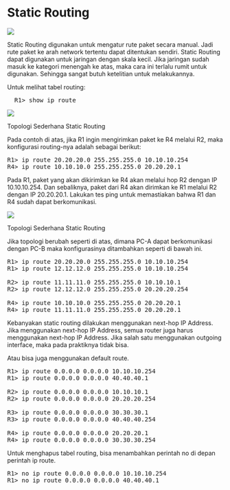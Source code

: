 # Static Routing

<img align="center" src="https://drive.google.com/uc?export=view&id=1vms8RtzOU9uErq34RE_5bbSuxn5RfUnQ">

Static Routing digunakan untuk mengatur rute paket secara manual. Jadi rute paket ke arah network tertentu dapat ditentukan sendiri. Static Routing dapat digunakan untuk jaringan dengan skala kecil. Jika jaringan sudah masuk ke kategori menengah ke atas, maka cara ini terlalu rumit untuk digunakan. Sehingga sangat butuh ketelitian untuk melakukannya.

Untuk melihat tabel routing:

<pre>
  R1> show ip route
</pre>

<img align="center" src="https://drive.google.com/uc?export=view&id=1vBhPIGdX2ZreWNtBeQF-kzfJ6fvUdBc1">

Topologi Sederhana Static Routing

Pada contoh di atas, jika R1 ingin mengirimkan paket ke R4 melalui R2, maka konfigurasi routing-nya adalah sebagai berikut:

<pre>
R1> ip route 20.20.20.0 255.255.255.0 10.10.10.254
R4> ip route 10.10.10.0 255.255.255.0 20.20.20.1 
</pre>

Pada R1, paket yang akan dikirimkan ke R4 akan melalui hop R2 dengan IP 10.10.10.254. Dan sebaliknya, paket dari R4 akan dirimkan ke R1 melalui R2 dengan IP 20.20.20.1. Lakukan tes ping untuk memastiakan bahwa R1 dan R4 sudah dapat berkomunikasi.

<img align="center" src="https://drive.google.com/uc?export=view&id=1pn2kanBNXO2zavwYwplMe7iF8iMjuQU5">

Topologi Sederhana Static Routing

Jika topologi berubah seperti di atas, dimana PC-A dapat berkomunikasi dengan PC-B maka konfigurasinya ditambahkan seperti di bawah ini.

<pre>
R1> ip route 20.20.20.0 255.255.255.0 10.10.10.254 
R1> ip route 12.12.12.0 255.255.255.0 10.10.10.254

R2> ip route 11.11.11.0 255.255.255.0 10.10.10.1 
R2> ip route 12.12.12.0 255.255.255.0 20.20.20.254

R4> ip route 10.10.10.0 255.255.255.0 20.20.20.1 
R4> ip route 11.11.11.0 255.255.255.0 20.20.20.1
</pre>

Kebanyakan static routing dilakukan menggunakan next-hop IP Address. Jika menggunakan next-hop IP Address, semua router juga harus menggunakan next-hop IP Address. Jika salah satu menggunakan outgoing interface, maka pada praktiknya tidak bisa.

Atau bisa juga menggunakan default route.

<pre>
R1> ip route 0.0.0.0 0.0.0.0 10.10.10.254 
R1> ip route 0.0.0.0 0.0.0.0 40.40.40.1

R2> ip route 0.0.0.0 0.0.0.0 10.10.10.1 
R2> ip route 0.0.0.0 0.0.0.0 20.20.20.254

R3> ip route 0.0.0.0 0.0.0.0 30.30.30.1 
R3> ip route 0.0.0.0 0.0.0.0 40.40.40.254

R4> ip route 0.0.0.0 0.0.0.0 20.20.20.1 
R4> ip route 0.0.0.0 0.0.0.0 30.30.30.254
</pre>

Untuk menghapus tabel routing, bisa menambahkan perintah no di depan perintah ip route.

<pre>
R1> no ip route 0.0.0.0 0.0.0.0 10.10.10.254 
R1> no ip route 0.0.0.0 0.0.0.0 40.40.40.1
</pre>

